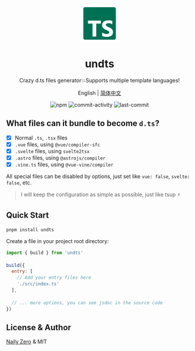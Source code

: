 <div align="center">

<img src="https://github.com/unbuilderjs/undts/blob/v1/tsdef.svg?raw=true" width="100" height="100" />

# undts

Crazy d.ts files generator💥Supports multiple template languages!

English | [简体中文](./README.zh.md)

![npm](https://img.shields.io/npm/v/undts)
![commit-activity](https://img.shields.io/github/commit-activity/m/unbuilderjs/undts)
![last-commit](https://img.shields.io/github/last-commit/unbuilderjs/undts)

</div>

## What files can it bundle to become `d.ts`?

- [x] Normal `.ts`, `.tsx` files
- [x] `.vue` files, using `@vue/compiler-sfc`
- [x] `.svelte` files, using `svelte2tsx`
- [x] `.astro` files, using `@astrojs/compiler`
- [x] `.vine.ts` files, using `@vue-vine/compiler`

All special files can be disabled by options, just set like `vue: false`, `svelte: false`, etc.

> I will keep the configuration as simple as possible, just like tsup ⚡️

## Quick Start

```bash
pnpm install undts
```

Create a file in your project root directory:

```js
import { build } from 'undts'

build({
  entry: [
    // Add your entry files here
    './src/index.ts'
  ],

  // ... more options, you can see jsdoc in the source code
})
```

## License & Author

[Naily Zero](https://github.com/groupguanfang) & MIT
